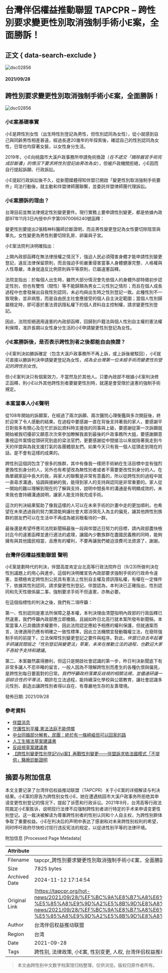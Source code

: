 # 台灣伴侶權益推動聯盟 TAPCPR – 跨性別要求變更性別取消強制手術小E案，全面勝訴！

## 正文 { data-search-exclude }


![dsc02856](/uploads/files/273810029755857242-dsc02856.full.jpg)

#### 2021/09/28

## 跨性別要求變更性別取消強制手術小E案，全面勝訴！

![dsc02856](/uploads/files/46426754132290074-dsc02856.full.jpg)

### **小E案基礎事實**

小E是跨性別女性（出生時性別登記為男性，但性別認同為女性），從小就感到自己與同齡男性相差甚遠，經過長達20幾年的年探索後，確認自己的性別認同為女性，日常也均穿著女裝，以女性身分生活。

2019年，小E向桃園市大溪戶政事務所申請免術換證（_在不遞交「摘除器官手術完成診斷書」的情況下要求將性別登記由男改為女_），但被戶政機關拒絕，小E因而自行提起訴願、行政訴訟。

小E提起行政訴訟後不久，從新聞媒體得知伴盟已開啟「變更性別取消強制手術要件」司法行動後，就主動和伴盟律師團聯繫，並委託伴盟律師團代理訴訟。

### **小E案勝訴的理由？**

台灣目前並無法律規定性別變更要件。現行實務上要申請性別變更，都是依據內政部97年11月3日內授中戶字第0970066240號函釋：

變更性別要提出2張精神科醫師診斷證明，而且男性變更登記為女性要切除陰莖與睪丸，女性變更為男性則要切除乳房、卵巢與子宮。

小E案法院判決明確指出：

上開內政部函釋在無法律授權之情況下，強迫人民必須殘害身體才能申請性別變更登記，違反法律保留原則，而且強迫手術嚴重侵害當事人身體健康完整、人格權與人性尊嚴，本身就違反比例原則與平等原則，已屬違憲函釋。

法院並指出：於每個人出生時，雖然大部分情況會先依個人的身體外部特徵初步認定性別，但也有雙性（間性）等不能歸類為男女二元性別之情形；而且在個人成長過程中也會發展出自我性別認同，未必均與出生時之性別登記一致。此種性別不一致現象，並非病態，而是自由民主社會應接受的個人自主決定範圍；當個人性別歸屬穩定時，即可基於憲法資訊隱私權下的個人資料自主控制權，請求變更性別登記。

因此，法院拒絕適用違憲的內政部函釋，回歸到戶籍法與個人性別自主權的憲法權利保障，准許長期以女性身分生活的小E申請變更性別登記為女性。

### **小E案勝訴後，是否表示跨性別者之後都能自由換證？**

小E案判決如勝訴確定（包含大溪戶政事務所不再上訴，或上訴後被駁回），小E就可直接以勝訴判決申請變更登記為女性，_成為全台灣第一位未經手術而變更性別登記的跨性別女性_。

但小E案判決只有個案效力，不當然及於其他人。只要內政部不根據小E案判決修正函釋，則小E以外其他跨性別者要變更性別時，就還是會受限於違憲的強制手術規定。

### **本案當事人小E聲明**

從108年開始的訴願案，在經過了兩次訴願、兩次醫院心理衡鑑與多次開庭後，終於迎來了令人感動的結果。在過程中要感謝一直在背後支持著我的家人，要感謝平日對我多有關心及在忙於訴訟資料時支援我的同事與上級，要感謝從第一次訴願就開始被我叨擾卻又願意次次來參加瞭解我直到最後的戶政事務所大姐，要感謝願意重視這件案情從頭研究到底的梁法官們，更要感謝從中間接洽以來就陪著我走到今天的伴盟與為我支援打氣的各團體朋友們。如果今天只有我一個人從頭走到現在的話，是不會有這樣的成果的。

跨性別這個詞包含了很多的族群，其中有像我一樣把手術納在生活目標中並有強烈更換性別身分的人，另外也有希望改為無性別者或者不需要更改性別身分的人。在偽單親家庭中長大的我，與家人的聯繫是非常有意義的，所以從跨性別的過程中就一直尋求溝通，協調與接納的我，能得到家人的支持與認同是非常重要的。家人從一開始的難以理解到現在的了解與支持，說明中間長年的溝通是有明顯成效的，未來我也會持續溝通說明，讓家人能支持我完成手術。

這次的判決結果幫助了像我這樣的人可以在未來手術的計畫中走的更加順利，也希望在未來透過我的努力實證能夠讓社會大眾消弭先入為主的偏見，讓其他跨性別族群的朋友們可以在生活中不再成為被另眼看待的一群。

最後還是希望呼應司法院新聞稿最後一段與伴盟近日努力的目標，請內政部盡快檢討迄今的違憲函釋並進行適法的處理，讓國內少數族群在盡國民義務的同時，能夠擁有與其他國民相當，且應有的權利，不要再讓我們被迫浪費司法資源了，謝謝。

### **台灣伴侶權益推動聯盟 聲明**

小E案是劃時代的判決，伴盟高度肯定台北高等行政法院昨日（9/23)所做判決在性別議題上的用心與進步。這個判決明確宣告內政部要求強制手術的行政命令違憲，並積極肯定跨性別公民具有憲法上性別自主權及資訊隱私權，有權在一定條件下，依據其性別認同，請求變更性別登記。伴盟認為，本判決已正確指出，性別認同和先天性徵係屬二事，強制要求手術不但違憲，亦無必要。

在這個指標性的判決之後，我們有二項呼籲：

第一、性別認同是憲法所保障之基本權，本判決理由清楚指明內政部的行政函釋已然違憲，我們呼籲內政部應立即撤銷。且誠如昨日北高行就本案所發布新聞稿，本案當事人已具備請求權要件，因此法院認定應給予相應的權利保護，但就通案而言，法律適用仍應有明確之一致性標準，因此立法機關宜發動職權立法，在廢除強制手術的前提下，立法保障性別變更登記之要件與程序。對此，_伴盟已自去年起著手研議民間版之「性別登記與變更法」草案，未來在推動立法的過程，也歡迎大家不吝給予支持和建議_。

第二、本案雖然贏得勝利，但這只是開啟社會認識的第一步，昨日判決新聞底下有非常多讓人不忍卒睹的留言，一般人因為不理解跨性別而產生的各種仇恨與偏見，是跨性別每日要面對的日常。_我們呼籲政府落實反歧視的相關法規，並儘速研議一部綜合性的平等法_，期許在立法過程，能持續深化學校與公眾教育，讓社會認識多元性別、創造出讓跨性別者得以自在、有尊嚴地生存的友善環境。

發佈日期: 2021/09/28

### 參考資料

- [伴盟消息](http://tapcpr.org/hot-news)
- [守護性別平權,憲法法庭不能停擺](http://tapcpr.org/hot-news/press-release/2024/10/25/守護性別平權-憲法法庭不能停擺)
- [中台同婚部分解套，民團：終於有一條崎嶇但可以回家的路](http://tapcpr.org/hot-news/press-release/2024/09/19/中台同婚部分解套-民團：終於有一條崎嶇但可以回家的路)
- [人工生殖法草案建議書](http://tapcpr.org/hot-news/press-release/2024/08/20/人工生殖法草案建議書)
- [反歧視草案建議書](http://tapcpr.org/hot-news/press-release/2024/08/14/反歧視草案建議書)
- [【跨性別變更性別登記Vivi案】再戰性別變更——伴盟訴求依法國模式「不提供」醫療診斷證明](http://tapcpr.org/hot-news/press-release/2024/07/11/跨性別變更性別登記vivi案-再戰性別變更-伴盟訴求依法國模式-不提供-醫療診斷證明)

## 摘要与附加信息

<!-- tcd_abstract -->
本文主要记录了台湾伴侣权益推动联盟（TAPCPR）关于小E案的详细解读与判决结果。小E案的原告为跨性别女性小E，她在遭遇桃园市大溪户政事务所拒绝其申请变更性别登记的情况下，提起了诉愿和行政诉讼。2021年9月，台湾高等行政法院裁定小E案胜诉，说明现行法律不应强制跨性别者进行特定的手术来申请变更性别登记。这一裁决被解读为尊重跨性别者的性别认同和个人自主权，为跨性别群体争取了重要权益。小E在判决后的声明中表达了感谢和对未来跨性别权利的希望，同时呼吁政府尽快检讨现行违反宪法的规定，以促进性别平等的法律环境。
<!-- tcd_abstract_end -->

附加信息 [Processed Page Metadata]

| Attribute       | Value                                  |
|-----------------|----------------------------------------|
| Filename        | tapcpr_跨性別要求變更性別取消強制手術小E案，全面勝訴！.md                             |
| Size            | 7825 bytes                           |
| Archived Date   | 2024-11-12 17:14:54                             |
| Original Link   | [https://tapcpr.org/hot-news/2021/09/28/%EF%BC%9A%E8%B7%A8%E6%80%A7%E5%88%A5%E8%A6%81%E6%B1%82%E8%AE%8A%E6%9B%B4%E6%80%A7%E5%88%A5%E5%8F%96%E6%B6%88%E5%BC%B7%E5%88%B6%E6%89%8B%E8%A1%93%E5%B0%8Fe%E6%A1%88-%E5%85%A8%E9%9D%A2%E5%8B%9D%E8%A8%B4](https://tapcpr.org/hot-news/2021/09/28/%EF%BC%9A%E8%B7%A8%E6%80%A7%E5%88%A5%E8%A6%81%E6%B1%82%E8%AE%8A%E6%9B%B4%E6%80%A7%E5%88%A5%E5%8F%96%E6%B6%88%E5%BC%B7%E5%88%B6%E6%89%8B%E8%A1%93%E5%B0%8Fe%E6%A1%88-%E5%85%A8%E9%9D%A2%E5%8B%9D%E8%A8%B4)                       |
| Author          | 台湾伴侣权益推动联盟                               |
| Region          | 台湾                               |
| Date            | 2021-09-28                                 |
| Tags            | 跨性别, 法律政策, 小E案, 性别变更, 人权, 台湾伴侣权益推动联盟                                 |
>
> 本文由跨性别中文数字档案馆归档整理，仅供浏览。版权归原作者所有。
>
